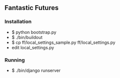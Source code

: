 ## Fantastic Futures ##


### Installation ###

* $ python bootstrap.py
* $ ./bin/buildout 
* $ cp ff/local_settings_sample.py ff/local_settings.py
* edit local_settings.py

### Running ###
* $ ./bin/django runserver